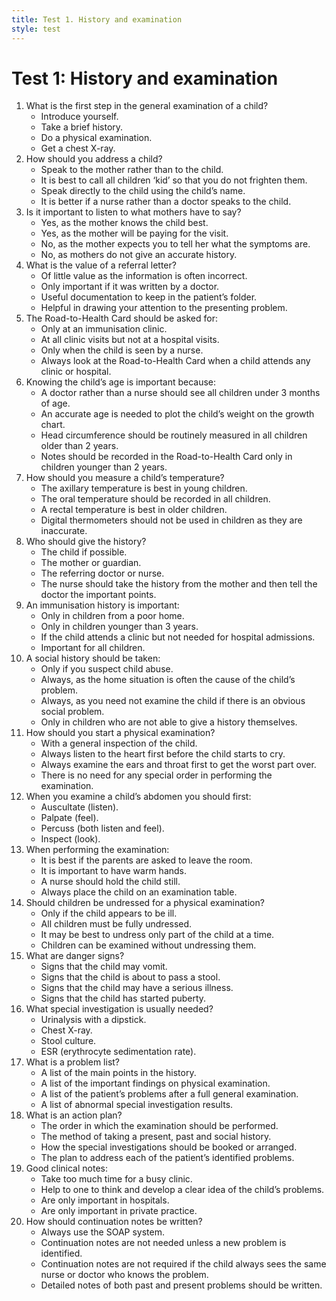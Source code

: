 ```yaml
---
title: Test 1. History and examination
style: test
---
```


# Test 1: History and examination

1.	What is the first step in the general examination of a child?
	+	Introduce yourself.
	-	Take a brief history.
	-	Do a physical examination.
	-	Get a chest X-ray.
2.	How should you address a child?
	-	Speak to the mother rather than to the child.
	-	It is best to call all children ‘kid’ so that you do not frighten them.
	+	Speak directly to the child using the child’s name.
	-	It is better if a nurse rather than a doctor speaks to the child.
3.	Is it important to listen to what mothers have to say?
	+	Yes, as the mother knows the child best.
	-	Yes, as the mother will be paying for the visit.
	-	No, as the mother expects you to tell her what the symptoms are.
	-	No, as mothers do not give an accurate history.
4.	What is the value of a referral letter?
	-	Of little value as the information is often incorrect.
	-	Only important if it was written by a doctor.
	-	Useful documentation to keep in the patient’s folder.
	+	Helpful in drawing your attention to the presenting problem.
5.	The Road-to-Health Card should be asked for:
	-	Only at an immunisation clinic.
	-	At all clinic visits but not at a hospital visits.
	-	Only when the child is seen by a nurse.
	+	Always look at the Road-to-Health Card when a child attends any clinic or hospital.
6.	Knowing the child’s age is important because:
	-	A doctor rather than a nurse should see all children under 3 months of age.
	+	An accurate age is needed to plot the child’s weight on the growth chart.
	-	Head circumference should be routinely measured in all children older than 2 years.
	-	Notes should be recorded in the Road-to-Health Card only in children younger than 2 years.
7.	How should you measure a child’s temperature?
	+	The axillary temperature is best in young children.
	-	The oral temperature should be recorded in all children.
	-	A rectal temperature is best in older children.
	-	Digital thermometers should not be used in children as they are inaccurate.
8.	Who should give the history?
	+	The child if possible.
	-	The mother or guardian.
	-	The referring doctor or nurse.
	-	The nurse should take the history from the mother and then tell the doctor the important points.
9.	An immunisation history is important:
	-	Only in children from a poor home.
	-	Only in children younger than 3 years.
	-	If the child attends a clinic but not needed for hospital admissions.
	+	Important for all children.
10.	A social history should be taken:
	-	Only if you suspect child abuse.
	+	Always, as the home situation is often the cause of the child’s problem.
	-	Always, as you need not examine the child if there is an obvious social problem.
	-	Only in children who are not able to give a history themselves.
11.	How should you start a physical examination?
	+	With a general inspection of the child.
	-	Always listen to the heart first before the child starts to cry.
	-	Always examine the ears and throat first to get the worst part over.
	-	There is no need for any special order in performing the examination.
12.	When you examine a child’s abdomen you should first:
	-	Auscultate (listen).
	-	Palpate (feel).
	-	Percuss (both listen and feel).
	+	Inspect (look).
13.	When performing the examination:
	-	It is best if the parents are asked to leave the room.
	+	It is important to have warm hands.
	-	A nurse should hold the child still.
	-	Always place the child on an examination table.
14.	Should children be undressed for a physical examination?
	-	Only if the child appears to be ill.
	-	All children must be fully undressed.
	+	It may be best to undress only part of the child at a time.
	-	Children can be examined without undressing them.
15.	What are danger signs?
	-	Signs that the child may vomit.
	-	Signs that the child is about to pass a stool.
	+	Signs that the child may have a serious illness.
	-	Signs that the child has started puberty.
16.	What special investigation is usually needed?
	+	Urinalysis with a dipstick.
	-	Chest X-ray.
	-	Stool culture.
	-	ESR (erythrocyte sedimentation rate).
17.	What is a problem list?
	-	A list of the main points in the history.
	-	A list of the important findings on physical examination.
	+	A list of the patient’s problems after a full general examination.
	-	A list of abnormal special investigation results.
18.	What is an action plan?
	-	The order in which the examination should be performed.
	-	The method of taking a present, past and social history.
	-	How the special investigations should be booked or arranged.
	+	The plan to address each of the patient’s identified problems.
19.	Good clinical notes:
	-	Take too much time for a busy clinic.
	+	Help to one to think and develop a clear idea of the child’s problems.
	-	Are only important in hospitals.
	-	Are only important in private practice.
20.	How should continuation notes be written?
	+	Always use the SOAP system.
	-	Continuation notes are not needed unless a new problem is identified.
	-	Continuation notes are not required if the child always sees the same nurse or doctor who knows the problem.
	-	Detailed notes of both past and present problems should be written.
